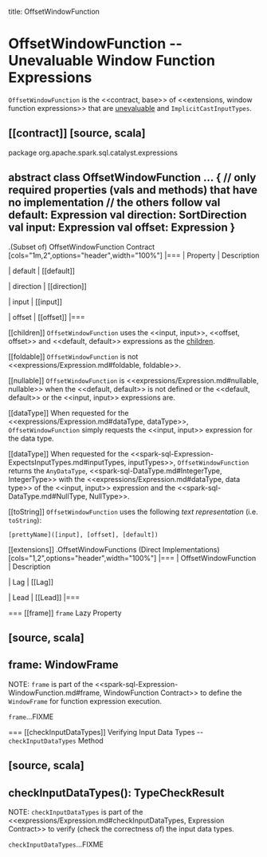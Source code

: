 title: OffsetWindowFunction

# OffsetWindowFunction -- Unevaluable Window Function Expressions

`OffsetWindowFunction` is the <<contract, base>> of <<extensions, window function expressions>> that are [unevaluable](Unevaluable.md) and `ImplicitCastInputTypes`.

[[contract]]
[source, scala]
----
package org.apache.spark.sql.catalyst.expressions

abstract class OffsetWindowFunction ... {
  // only required properties (vals and methods) that have no implementation
  // the others follow
  val default: Expression
  val direction: SortDirection
  val input: Expression
  val offset: Expression
}
----

.(Subset of) OffsetWindowFunction Contract
[cols="1m,2",options="header",width="100%"]
|===
| Property
| Description

| default
| [[default]]

| direction
| [[direction]]

| input
| [[input]]

| offset
| [[offset]]
|===

[[children]]
`OffsetWindowFunction` uses the <<input, input>>, <<offset, offset>> and <<default, default>> expressions as the [children](../catalyst/TreeNode.md#children).

[[foldable]]
`OffsetWindowFunction` is not <<expressions/Expression.md#foldable, foldable>>.

[[nullable]]
`OffsetWindowFunction` is <<expressions/Expression.md#nullable, nullable>> when the <<default, default>> is not defined or the <<default, default>> or the <<input, input>> expressions are.

[[dataType]]
When requested for the <<expressions/Expression.md#dataType, dataType>>, `OffsetWindowFunction` simply requests the <<input, input>> expression for the data type.

[[dataType]]
When requested for the <<spark-sql-Expression-ExpectsInputTypes.md#inputTypes, inputTypes>>, `OffsetWindowFunction` returns the `AnyDataType`, <<spark-sql-DataType.md#IntegerType, IntegerType>> with the <<expressions/Expression.md#dataType, data type>> of the <<input, input>> expression and the <<spark-sql-DataType.md#NullType, NullType>>.

[[toString]]
`OffsetWindowFunction` uses the following *text representation* (i.e. `toString`):

```
[prettyName]([input], [offset], [default])
```

[[extensions]]
.OffsetWindowFunctions (Direct Implementations)
[cols="1,2",options="header",width="100%"]
|===
| OffsetWindowFunction
| Description

| Lag
| [[Lag]]

| Lead
| [[Lead]]
|===

=== [[frame]] `frame` Lazy Property

[source, scala]
----
frame: WindowFrame
----

NOTE: `frame` is part of the <<spark-sql-Expression-WindowFunction.md#frame, WindowFunction Contract>> to define the `WindowFrame` for function expression execution.

`frame`...FIXME

=== [[checkInputDataTypes]] Verifying Input Data Types -- `checkInputDataTypes` Method

[source, scala]
----
checkInputDataTypes(): TypeCheckResult
----

NOTE: `checkInputDataTypes` is part of the <<expressions/Expression.md#checkInputDataTypes, Expression Contract>> to verify (check the correctness of) the input data types.

`checkInputDataTypes`...FIXME
